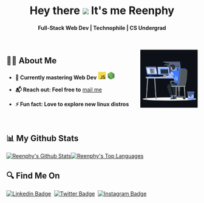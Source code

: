 <h1 align="center">Hey there <img src="https://raw.githubusercontent.com/MartinHeinz/MartinHeinz/master/wave.gif" width="30px"> It's me Reenphy</h1>
<h4 align="center">Full-Stack Web Dev | Technophile | CS Undergrad</h4><br>

<a href="#"><img align="right" width="30%" height="auto" src="Assets/Gif.gif" height="30px"/></a>

## 🙋‍♂️ About Me

- **🌱 Currently mastering Web Dev** <img height="20" src="https://raw.githubusercontent.com/github/explore/80688e429a7d4ef2fca1e82350fe8e3517d3494d/topics/javascript/javascript.png"> <img height="20" src="https://raw.githubusercontent.com/github/explore/80688e429a7d4ef2fca1e82350fe8e3517d3494d/topics/nodejs/nodejs.png">

- **📬 Reach out: Feel free to** <a href="mailto:reenphygeorge@gmail.com">mail me</a><br>

- **⚡ Fun fact: Love to explore new linux distros**
<br/>

## 📊 My Github Stats

  <a href="https://github.com/reenphygeorge/github-readme-stats"><img alt="Reenphy's Github Stats" src="https://github-readme-stats.vercel.app/api?username=reenphygeorge&show_icons=true&count_private=true&theme=react&hide_border=true&bg_color=0D1117"/></a><a href="https://github.com/reenphygeorge/github-readme-stats"><img alt="Reenphy's Top Languages" src="https://github-readme-stats.vercel.app/api/top-langs/?username=reenphygeorge&langs_count=8&count_private=true&layout=compact&theme=react&hide_border=true&bg_color=0D1117" /></a>
  <br/>
<!--
## 🛠️ My Stack
<p align="left">  
  <img alt="HTML" src="https://img.shields.io/badge/HTML-E34C26?style=for-the-badge&logo=html5&logoColor=white"/>
  &nbsp; 
  <img alt="CSS" src="https://img.shields.io/badge/CSS-3C99DC?style=for-the-badge&logo=css3&logoColor=white">
  &nbsp;
  <img alt="Bootstrap" src="https://img.shields.io/badge/BOOTSTRAP-553C7B?style=for-the-badge&logo=bootstrap&logoColor=white">
  &nbsp; 
  <img alt="JS" src="https://img.shields.io/badge/JavaScript-F0DB4F?style=for-the-badge&logo=javascript&logoColor=white">
  &nbsp;
  <img alt="Node" src="https://img.shields.io/badge/NodeJS-68A063?style=for-the-badge&logo=javascript&logoColor=white"> 
  &nbsp; 
  <img alt="Express" src="https://img.shields.io/badge/Express-A7AEE1?style=for-the-badge&logo=express&logoColor=white"/>
  &nbsp;
  <img alt="MongoDB" src="https://img.shields.io/badge/Mongodb-4DB33D?style=for-the-badge&logo=mongodb&logoColor=white"/>
  </p>
<br/>
-->

## 🔍 Find Me On

<p align="left">

[![Linkedin Badge](https://img.shields.io/badge/Linkedin-2867B2?style=for-the-badge&logo=linkedin&logoColor=white&link=https://www.linkedin.com/in/reenphygeorge/)](https://www.linkedin.com/in/reenphygeorge/)&nbsp;
[![Twitter Badge](https://img.shields.io/badge/Twitter-1ca0f1?style=for-the-badge&logo=twitter&logoColor=white&link=https://twitter.com/reenphygeorge)](https://twitter.com/reenphygeorge)&nbsp;
[![Instagram Badge](https://img.shields.io/badge/Instagram-bc2a8d?style=for-the-badge&logo=instagram&logoColor=white&link=https://instagram.com/reenphygeorge)](https://instagram.com/reenphygeorge)  
</p>
